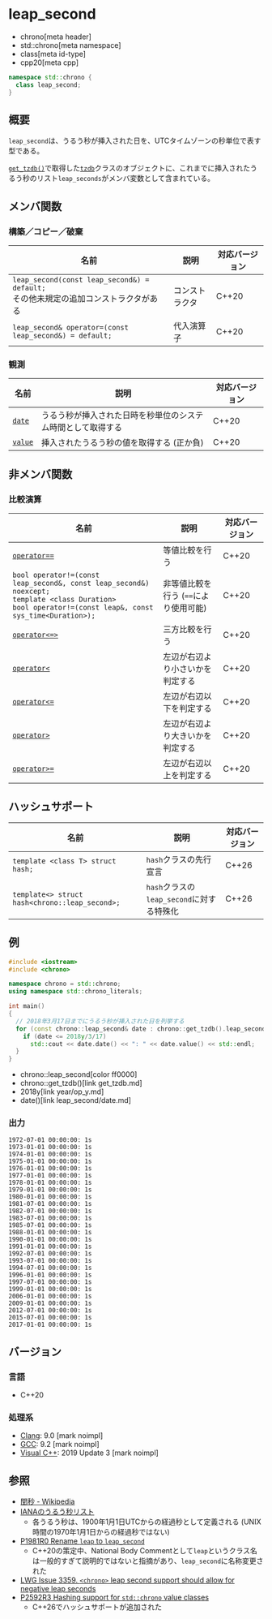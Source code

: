 # leap_second
* chrono[meta header]
* std::chrono[meta namespace]
* class[meta id-type]
* cpp20[meta cpp]

```cpp
namespace std::chrono {
  class leap_second;
}
```

## 概要
`leap_second`は、うるう秒が挿入された日を、UTCタイムゾーンの秒単位で表す型である。

[`get_tzdb()`](get_tzdb.md)で取得した[`tzdb`](tzdb.md)クラスのオブジェクトに、これまでに挿入されたうるう秒のリスト`leap_seconds`がメンバ変数として含まれている。


## メンバ関数
### 構築／コピー／破棄

| 名前 | 説明 | 対応バージョン |
|------|------|----------------|
| `leap_second(const leap_second&) = default;`<br/> その他未規定の追加コンストラクタがある | コンストラクタ | C++20 |
| `leap_second& operator=(const leap_second&) = default;` | 代入演算子 | C++20 |


### 観測

| 名前 | 説明 | 対応バージョン |
|------|------|----------------|
| [`date`](leap_second/date.md) | うるう秒が挿入された日時を秒単位のシステム時間として取得する | C++20 |
| [`value`](leap_second/value.md) | 挿入されたうるう秒の値を取得する (正か負) | C++20 |


## 非メンバ関数
### 比較演算

| 名前 | 説明 | 対応バージョン |
|------|------|----------------|
| [`operator==`](leap_second/op_equal.md)         | 等値比較を行う | C++20 |
| `bool operator!=(const leap_second&, const leap_second&) noexcept;`<br/> `template <class Duration>`<br/> `bool operator!=(const leap&, const sys_time<Duration>);` | 非等値比較を行う (`==`により使用可能) | C++20 |
| [`operator<=>`](leap_second/op_compare_3way.md) | 三方比較を行う | C++20 |
| [`operator<`](leap_second/op_less.md) | 左辺が右辺より小さいかを判定する | C++20 |
| [`operator<=`](leap_second/op_less_equal.md) | 左辺が右辺以下を判定する | C++20 |
| [`operator>`](leap_second/op_greater.md) | 左辺が右辺より大きいかを判定する | C++20 |
| [`operator>=`](leap_second/op_greater_equal.md) | 左辺が右辺以上を判定する | C++20 |


## ハッシュサポート

| 名前  | 説明               | 対応バージョン |
|-------|--------------------|----------------|
| `template <class T> struct hash;` | `hash`クラスの先行宣言 | C++26 |
| `template<> struct hash<chrono::leap_second>;` | `hash`クラスの`leap_second`に対する特殊化 | C++26 |


## 例
```cpp example
#include <iostream>
#include <chrono>

namespace chrono = std::chrono;
using namespace std::chrono_literals;

int main()
{
  // 2018年3月17日までにうるう秒が挿入された日を列挙する
  for (const chrono::leap_second& date : chrono::get_tzdb().leap_seconds) {
    if (date <= 2018y/3/17)
      std::cout << date.date() << ": " << date.value() << std::endl;
  }
}
```
* chrono::leap_second[color ff0000]
* chrono::get_tzdb()[link get_tzdb.md]
* 2018y[link year/op_y.md]
* date()[link leap_second/date.md]

### 出力
```
1972-07-01 00:00:00: 1s
1973-01-01 00:00:00: 1s
1974-01-01 00:00:00: 1s
1975-01-01 00:00:00: 1s
1976-01-01 00:00:00: 1s
1977-01-01 00:00:00: 1s
1978-01-01 00:00:00: 1s
1979-01-01 00:00:00: 1s
1980-01-01 00:00:00: 1s
1981-07-01 00:00:00: 1s
1982-07-01 00:00:00: 1s
1983-07-01 00:00:00: 1s
1985-07-01 00:00:00: 1s
1988-01-01 00:00:00: 1s
1990-01-01 00:00:00: 1s
1991-01-01 00:00:00: 1s
1992-07-01 00:00:00: 1s
1993-07-01 00:00:00: 1s
1994-07-01 00:00:00: 1s
1996-01-01 00:00:00: 1s
1997-07-01 00:00:00: 1s
1999-01-01 00:00:00: 1s
2006-01-01 00:00:00: 1s
2009-01-01 00:00:00: 1s
2012-07-01 00:00:00: 1s
2015-07-01 00:00:00: 1s
2017-01-01 00:00:00: 1s
```

## バージョン
### 言語
- C++20

### 処理系
- [Clang](/implementation.md#clang): 9.0 [mark noimpl]
- [GCC](/implementation.md#gcc): 9.2 [mark noimpl]
- [Visual C++](/implementation.md#visual_cpp): 2019 Update 3 [mark noimpl]


## 参照
- [閏秒 - Wikipedia](https://ja.wikipedia.org/wiki/%E9%96%8F%E7%A7%92)
- [IANAのうるう秒リスト](https://github.com/eggert/tz/blob/master/leap-seconds.list)
    - 各うるう秒は、1900年1月1日UTCからの経過秒として定義される (UNIX時間の1970年1月1日からの経過秒ではない)
- [P1981R0 Rename `leap` to `leap_second`](http://www.open-std.org/jtc1/sc22/wg21/docs/papers/2019/p1981r0.html)
    - C++20の策定中、National Body Commentとして`leap`というクラス名は一般的すぎて説明的ではないと指摘があり、`leap_second`に名称変更された
- [LWG Issue 3359. `<chrono>` leap second support should allow for negative leap seconds](http://www.open-std.org/jtc1/sc22/wg21/docs/papers/2020/p2117r0.html#3359)
- [P2592R3 Hashing support for `std::chrono` value classes](https://open-std.org/jtc1/sc22/wg21/docs/papers/2023/p2592r3.html)
    - C++26でハッシュサポートが追加された
